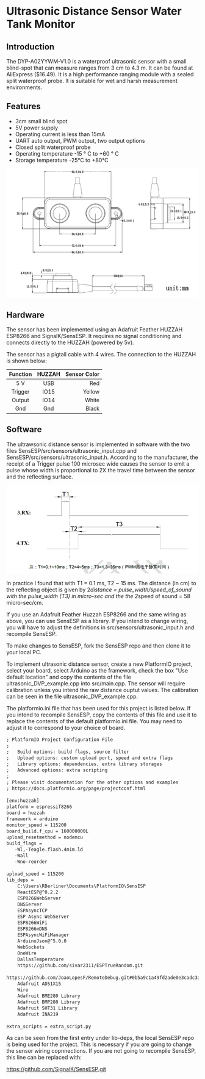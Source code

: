 # Ultrasonic Distance Sensor Water Tank Monitor

 ## Introduction
 
 The DYP-A02YYWM-V1.0 is a waterproof ultrasonic sensor with a small blind-spot that can measure ranges from 3 cm to 4.3 m. It can be found at AliExpress ($16.49). It is a high performance ranging module with a sealed split waterproof probe. It is suitable for wet and harsh measurement environments. 
 
 
## Features
 
  * 3cm small blind spot
  * 5V power supply
  * Operating current is less than 15mA
  * UART auto output, PWM output, two output options
  * Closed split waterproof probe
  * Operating temperature -15 ° C to +60 ° C
  * Storage temperature -25°C to +80°C

![picture 1](images/UltrasonicSensor_s.png)  

## Hardware

The sensor has been implemented using an Adafruit Feather HUZZAH ESP8266 and SignalK/SensESP. It requires no signal conditioning and connects directly to the HUZZAH (powered by 5v).

The sensor has a pigtail cable with 4 wires. The connection to the HUZZAH is shown below:

| Function | HUZZAH | Sensor Color |
|:--------:|:------:|-------------:|
| 5 V      |   USB  |  Red         |
| Trigger  | IO15   |  Yellow      |
| Output   | IO14   |  White       |
| Gnd      |  Gnd   | Black        |

## Software

The ultrawsonic distance sensor is implemented in software with the two files SensESP/src/sensors/ultrasonic_input.cpp and SensESP/src/sensors/ultrasonic_input.h. According to the manufacturer, the receipt of a Trigger pulse 100 microsec wide causes the sensor to emit a pulse whose width is proportional to 2X the travel time between the sensor and the reflecting surface. 

![picture 2](images/PWM-Waveform.png)  

In practice I found that with T1 = 0.1 ms, T2 ~ 15 ms. The distance (in cm) to the reflecting object is given by 2*distance = pulse_width/speed_of_sound with the pulse_width (T3) in micro-sec and the the 2*speed of sound = 58 micro-sec/cm.

If you use an Adafruit Feather Huzzah ESP8266 and the same wiring as above, you can use SensESP as a library. If  you intend to change wiring, you will have to adjust the definitions in src/sensors/ultrasonic_input.h and recompile SensESP. 

To make changes to SensESP, fork the SensESP repo and then clone it to your local PC. 

To implement ultrasonic distance sensor, create a new PlatformIO project, select your board, select Arduino as the framework, check the box "Use default location" and copy the contents of the file ultrasonic_DVP_example.cpp into src/main.cpp. The sensor will require calibration unless you intend the raw distance ouptut values. The calibration can be seen in the file ultrasonic_DVP_example.cpp.

The platformio.ini file that has been used for this project is listed below. If you intend to recompile SensESP, copy the contents of this file and use it to replace the contents of the default platformio.ini file. You may need to adjust it to correspond to your choice of board. 

```
; PlatformIO Project Configuration File
;
;   Build options: build flags, source filter
;   Upload options: custom upload port, speed and extra flags
;   Library options: dependencies, extra library storages
;   Advanced options: extra scripting
;
; Please visit documentation for the other options and examples
; https://docs.platformio.org/page/projectconf.html

[env:huzzah]
platform = espressif8266
board = huzzah
framework = arduino
monitor_speed = 115200
board_build.f_cpu = 160000000L
upload_resetmethod = nodemcu
build_flags =
   -Wl,-Teagle.flash.4m1m.ld
   -Wall
   -Wno-reorder

upload_speed = 115200
lib_deps =
    C:\Users\RBerliner\Documents\PlatformIO\SensESP
    ReactESP@^0.2.2
    ESP8266WebServer
    DNSServer
    ESPAsyncTCP
    ESP Async WebServer
    ESP8266WiFi
    ESP8266mDNS
    ESPAsyncWiFiManager
    ArduinoJson@^5.0.0
    WebSockets
    OneWire
    DallasTemperature
    https://github.com/sivar2311/ESPTrueRandom.git
    https://github.com/JoaoLopesF/RemoteDebug.git#0b5a9c1a49fd2ade0e3cadc3a3707781e819359a
    Adafruit ADS1X15
    Wire
    Adafruit BME280 Library
    Adafruit BMP280 Library
    Adafruit SHT31 Library
    Adafruit INA219

extra_scripts = extra_script.py
```
As can be seen from the first entry under lib-deps, the local SensESP repo is being used for the project. This is necessary if you are going to change the sensor wiring copnnections. If you are not going to recompile SensESP, this line can be replaced with:

https://github.com/SignalK/SensESP.git